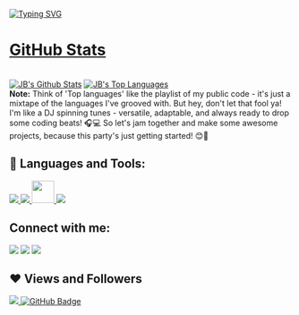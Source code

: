 [![Typing SVG](https://readme-typing-svg.herokuapp.com?size=40&center=true&vCenter=true&width=1000&height=100&lines=Wassup,+JB+here...;Coding+is+what+I+do...;However,;Codes+are+like+cathedrals;After+building+them,;Prayer+keeps+them+running)](https://git.io/typing-svg)

# [GitHub Stats](https://github.com/jstrieb/github-stats)

  <br/>
    <a href="https://github.com/Hamez-brayo/github-readme-stats"><img alt="JB's Github Stats" src="https://github-readme-stats.vercel.app/api?username=Hamez-brayo&show_icons=true&count_private=true&theme=react&hide_border=true&bg_color=0D1117" /></a>
  <a href="https://github.com/Hamez-brayo/github-readme-stats"><img alt="JB's Top Languages" src="https://github-readme-stats.vercel.app/api/top-langs/?username=Hamez-brayo&langs_count=8&count_private=true&layout=compact&theme=react&hide_border=true&bg_color=0D1117" /></a>
  <br/>
  <b>Note:</b> Think of 'Top languages' like the playlist of my public code - it's just a mixtape of the languages I've grooved with. But hey, don't let that fool ya! I'm like a DJ spinning tunes - versatile, adaptable, and always ready to drop some coding beats! 🎧💻 So let's jam together and make some awesome projects, because this party's just getting started! 😊🚀

## 🚀 Languages and Tools:

<p align="left"> 
    <a href="https://www.java.com" target="_blank"> <img src="https://img.icons8.com/color/48/000000/java-coffee-cup-logo.png"/> </a>
    <a href="https://www.python.org" target="_blank"> <img src="https://img.icons8.com/color/48/000000/python.png"/> </a> 
    <a href="https://www.kotlinlang.org" target="_blank"> <img style="width:40px" src="https://img.icons8.com/?size=512&id=rY6agKizO9eb&format=png"/> </a>
    <a href="https://firebase.google.com/" target="_blank"> <img src="https://img.icons8.com/color/48/000000/firebase.png"/> </a>
    
    
</p>


## Connect with me:
<p align="left">

<a href = "https://www.linkedin.com/in/hamez-brayo-40b12b19a/"><img src="https://img.icons8.com/fluent/48/000000/linkedin.png"/></a>
<a href = "https://twitter.com/hamez_brayo"><img src="https://img.icons8.com/fluent/48/000000/twitter.png"/></a>
<a href = "https://www.instagram.com/hamezzz.b__/"><img src="https://img.icons8.com/fluent/48/000000/instagram-new.png"/></a>
</p>

## ❤ Views and Followers
<a href="https://github.com/Hamez-brayo/github-profile-views-counter">
    <img src="https://komarev.com/ghpvc/?username=Hamez-brayo">
</a>
<a href="https://github.com/Hamez-brayo?tab=followers"><img src="https://img.shields.io/github/followers/Hamez-brayp?label=Followers&style=social" alt="GitHub Badge"></a>
